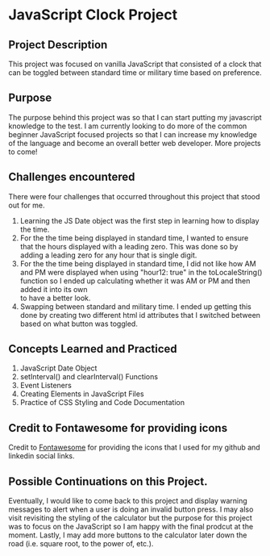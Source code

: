 # JavaScript Clock Project

## Project Description
This project was focused on vanilla JavaScript that consisted of a clock that can be toggled between standard time or military time based on preference.

## Purpose
The purpose behind this project was so that I can start putting my javascript knowledge to the test. I am currently looking to do more of the common beginner JavaScript focused projects so that I can increase my knowledge of the language and become an overall better web developer. More projects to come!

## Challenges encountered
There were four challenges that occurred throughout this project that stood out for me.
1. Learning the JS Date object was the first step in learning how to display the time.
2. For the the time being displayed in standard time, I wanted to ensure that the hours displayed with a leading zero. This was done so by adding a leading zero for any hour that is single digit.
3. For the the time being displayed in standard time, I did not like how AM and PM were displayed when using "hour12: true" in the toLocaleString() function so I ended up calculating whether it was AM or PM and then added it into its own <div> to have a better look.
4. Swapping between standard and military time. I ended up getting this done by creating two different html id attributes that I switched between based on what button was toggled.

## Concepts Learned and Practiced
1. JavaScript Date Object
2. setInterval() and clearInterval() Functions
3. Event Listeners
4. Creating Elements in JavaScript Files
5. Practice of CSS Styling and Code Documentation

## Credit to Fontawesome for providing icons
Credit to [Fontawesome](https://fontawesome.com/) for providing the icons that I used for my github and linkedin social links.
  
## Possible Continuations on this Project.
Eventually, I would like to come back to this project and display warning messages to alert when a user is doing an invalid button press. I may also visit revisiting the styling of the calculator but the purpose for this project was to focus on the JavaScript so I am happy with the final prodcut at the moment. Lastly, I may add more buttons to the calculator later down the road (i.e. square root, to the power of, etc.).
